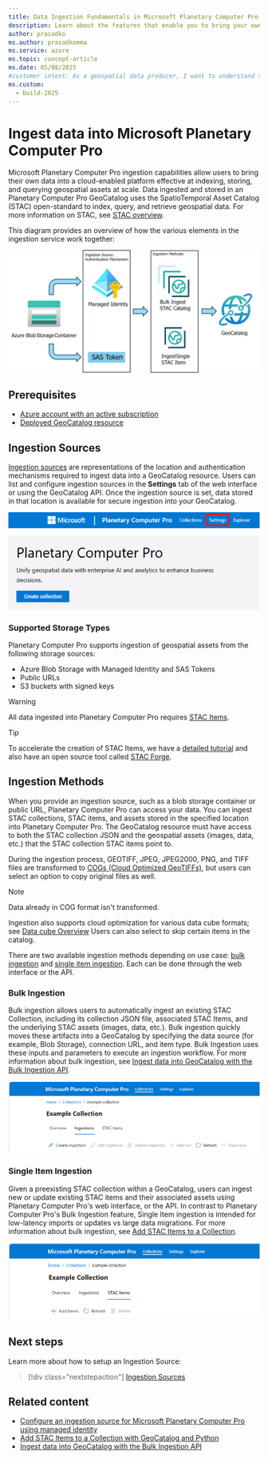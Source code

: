 ```yaml
---
title: Data Ingestion Fundamentals in Microsoft Planetary Computer Pro
description: Learn about the features that enable you to bring your own data into Planetary Computer Pro for standardized and scalable storage and management of your geospatial assets.
author: prasadko
ms.author: prasadkomma
ms.service: azure
ms.topic: concept-article
ms.date: 05/08/2025
#customer intent: As a geospatial data producer, I want to understand the the concept of a GeoCatalog ingestion source so that I can ingest petabytes of geospatial assets into my GeoCatalog resource.
ms.custom:
  - build-2025
---
```


# Ingest data into Microsoft Planetary Computer Pro

Microsoft Planetary Computer Pro ingestion capabilities allow users to bring their own data into a cloud-enabled platform effective at indexing, storing, and querying geospatial assets at scale. Data ingested and stored in an Planetary Computer Pro GeoCatalog uses the SpatioTemporal Asset Catalog (STAC) open-standard to index, query, and retrieve geospatial data. For more information on STAC, see [STAC overview](./stac-overview.md).

This diagram provides an overview of how the various elements in the ingestion service work together:

[ ![Diagram showing secure ingestion in Microsoft Planetary Computer Pro.](media/ingestion-secure.png) ](media/ingestion-secure.png#lightbox)


## Prerequisites

- [Azure account with an active subscription](https://azure.microsoft.com/free/?ref=microsoft.com&utm_source=microsoft.com&utm_medium=docs&utm_campaign=visualstudio)
- [Deployed GeoCatalog resource](./deploy-geocatalog-resource.md)

## Ingestion Sources

[Ingestion sources](./ingestion-source.md) are representations of the location and authentication mechanisms required to ingest data into a GeoCatalog resource. Users can list and configure ingestion sources in the **Settings** tab of the web interface or using the GeoCatalog API. Once the ingestion source is set, data stored in that location is available for secure ingestion into your GeoCatalog.

[ ![Screenshot of GeoCatalog Portal showing where the Settings button is located.](media/settings-link.png) ](media/settings-link.png#lightbox)

### Supported Storage Types

Planetary Computer Pro supports ingestion of geospatial assets from the following storage sources: 

* Azure Blob Storage with Managed Identity and SAS Tokens
* Public URLs 
* S3 buckets with signed keys

>[!WARNING]
>All data ingested into Planetary Computer Pro requires [STAC Items](./stac-overview.md#introduction-to-stac-items). 

>[!TIP]
> To accelerate the creation of STAC Items, we have a [detailed tutorial](./create-stac-item.md) and also have an open source tool called [STAC Forge](https://github.com/Azure/microsoft-planetary-computer-pro/tree/main/tools/stacforge-functions).

## Ingestion Methods

When you provide an ingestion source, such as a blob storage container or public URL, Planetary Computer Pro can access your data. You can ingest STAC collections, STAC items, and assets stored in the specified location into Planetary Computer Pro. The GeoCatalog resource must have access to both the STAC collection JSON and the geospatial assets (images, data, etc.) that the STAC collection STAC items point to. 

During the ingestion process, GEOTIFF, JPEG, JPEG2000, PNG, and TIFF files are transformed to [COGs (Cloud Optimized GeoTIFFs)](https://cogeo.org/), but users can select an option to copy original files as well. 

>[!NOTE]
> Data already in COG format isn't transformed.

Ingestion also supports cloud optimization for various data cube formats; see [Data cube Overview](./data-cube-overview.md) Users can also select to skip certain items in the catalog. 

There are two available ingestion methods depending on use case: [bulk ingestion](#bulk-ingestion) and [single item ingestion](#single-item-ingestion). Each can be done through the web interface or the API.

### Bulk Ingestion

Bulk ingestion allows users to automatically ingest an existing STAC Collection, including its collection JSON file,  associated STAC Items, and the underlying STAC assets (images, data, etc.). Bulk ingestion quickly moves these artifacts into a GeoCatalog by specifying the data source (for example, Blob Storage), connection URL, and item type. Bulk Ingestion uses these inputs and parameters to execute an ingestion workflow. For more information about bulk ingestion, see [Ingest data into GeoCatalog with the Bulk Ingestion API](./bulk-ingestion-api.md). 

[ ![Screenshot of bulk ingestion GUI.](media/data-processing-user-interface-collections-ingestions.png) ](media/data-processing-user-interface-collections-ingestions.png#lightbox)

### Single Item Ingestion

Given a preexisting STAC collection within a GeoCatalog, users can ingest new or update existing STAC items and their associated assets using Planetary Computer Pro's web interface, or the API. In contrast to Planetary Computer Pro's Bulk Ingestion feature, Single Item ingestion is intended for low-latency imports or updates vs large data migrations. For more information about bulk ingestion, see [Add STAC Items to a Collection](./add-stac-item-to-collection.md).

[ ![Screenshot of single-item ingestion GUI.](media/data-processing-user-interface-collections-items.png) ](media/data-processing-user-interface-collections-items.png#lightbox)

## Next steps
Learn more about how to setup an Ingestion Source:

> [!div class="nextstepaction"]
> [Ingestion Sources](./ingestion-source.md)

## Related content


- [Configure an ingestion source for Microsoft Planetary Computer Pro using managed identity](./set-up-ingestion-credentials-managed-identity.md)
- [Add STAC Items to a Collection with GeoCatalog and Python](./add-stac-item-to-collection.md)
- [Ingest data into GeoCatalog with the Bulk Ingestion API](./bulk-ingestion-api.md)